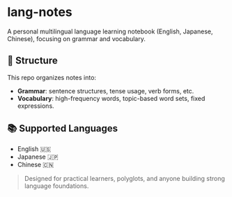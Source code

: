 # lang-notes

A personal multilingual language learning notebook (English, Japanese, Chinese), focusing on grammar and vocabulary.

## 📘 Structure

This repo organizes notes into:

- **Grammar**: sentence structures, tense usage, verb forms, etc.
- **Vocabulary**: high-frequency words, topic-based word sets, fixed expressions.

## 📚 Supported Languages

- English 🇺🇸
- Japanese 🇯🇵
- Chinese 🇨🇳

> Designed for practical learners, polyglots, and anyone building strong language foundations.
